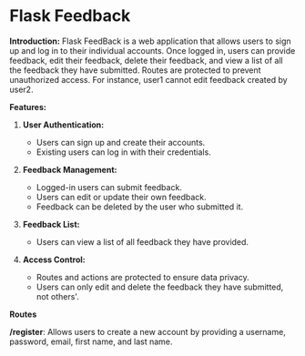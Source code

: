 # Flask Feedback

**Introduction:**
Flask FeedBack is a web application that allows users to sign up and log in to their individual accounts. Once logged in, users can provide feedback, edit their feedback, delete their feedback, and view a list of all the feedback they have submitted. Routes are protected to prevent unauthorized access. For instance, user1 cannot edit feedback created by user2.

**Features:**
1. **User Authentication:**
   - Users can sign up and create their accounts.
   - Existing users can log in with their credentials.

2. **Feedback Management:**
   - Logged-in users can submit feedback.
   - Users can edit or update their own feedback.
   - Feedback can be deleted by the user who submitted it.

3. **Feedback List:**
    - Users can view a list of all feedback they have provided.

4. **Access Control:**
    - Routes and actions are protected to ensure data privacy.
    - Users can only edit and delete the feedback they have submitted, not others'.
      
**Routes**

**/register**: Allows users to create a new account by providing a username, password, email, first name, and last name.
